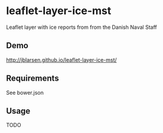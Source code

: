 # leaflet-layer-ice-mst
Leaflet layer with ice reports from from the Danish Naval Staff

## Demo
http://jblarsen.github.io/leaflet-layer-ice-mst/

## Requirements
See bower.json

## Usage
TODO
